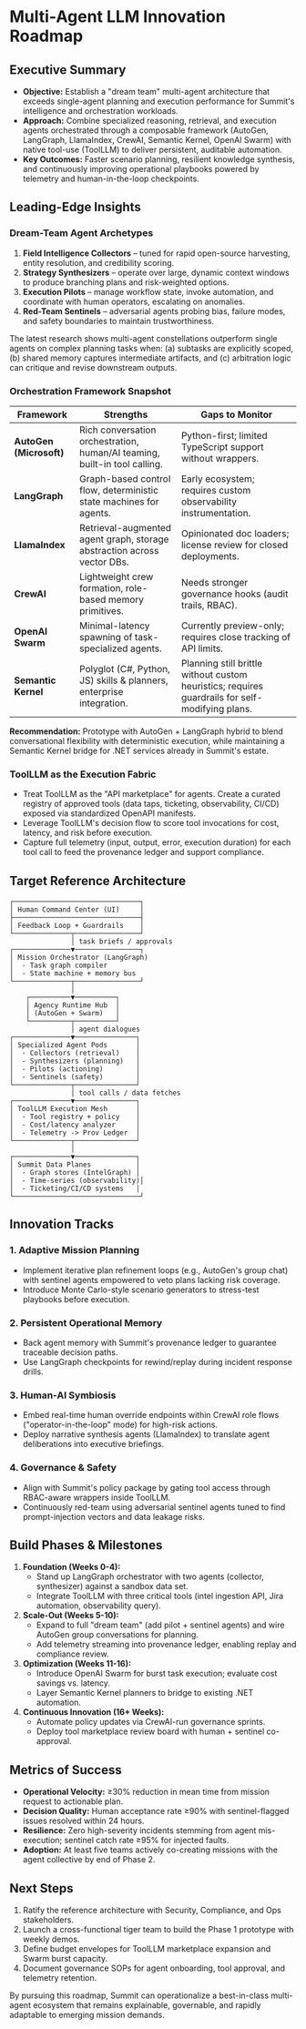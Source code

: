 # Multi-Agent LLM Innovation Roadmap

## Executive Summary

- **Objective:** Establish a "dream team" multi-agent architecture that exceeds single-agent planning and execution performance for Summit's intelligence and orchestration workloads.
- **Approach:** Combine specialized reasoning, retrieval, and execution agents orchestrated through a composable framework (AutoGen, LangGraph, LlamaIndex, CrewAI, Semantic Kernel, OpenAI Swarm) with native tool-use (ToolLLM) to deliver persistent, auditable automation.
- **Key Outcomes:** Faster scenario planning, resilient knowledge synthesis, and continuously improving operational playbooks powered by telemetry and human-in-the-loop checkpoints.

## Leading-Edge Insights

### Dream-Team Agent Archetypes

1. **Field Intelligence Collectors** – tuned for rapid open-source harvesting, entity resolution, and credibility scoring.
2. **Strategy Synthesizers** – operate over large, dynamic context windows to produce branching plans and risk-weighted options.
3. **Execution Pilots** – manage workflow state, invoke automation, and coordinate with human operators, escalating on anomalies.
4. **Red-Team Sentinels** – adversarial agents probing bias, failure modes, and safety boundaries to maintain trustworthiness.

The latest research shows multi-agent constellations outperform single agents on complex planning tasks when: (a) subtasks are explicitly scoped, (b) shared memory captures intermediate artifacts, and (c) arbitration logic can critique and revise downstream outputs.

### Orchestration Framework Snapshot

| Framework               | Strengths                                                                 | Gaps to Monitor                                                                                 |
| ----------------------- | ------------------------------------------------------------------------- | ----------------------------------------------------------------------------------------------- |
| **AutoGen (Microsoft)** | Rich conversation orchestration, human/AI teaming, built-in tool calling. | Python-first; limited TypeScript support without wrappers.                                      |
| **LangGraph**           | Graph-based control flow, deterministic state machines for agents.        | Early ecosystem; requires custom observability instrumentation.                                 |
| **LlamaIndex**          | Retrieval-augmented agent graph, storage abstraction across vector DBs.   | Opinionated doc loaders; license review for closed deployments.                                 |
| **CrewAI**              | Lightweight crew formation, role-based memory primitives.                 | Needs stronger governance hooks (audit trails, RBAC).                                           |
| **OpenAI Swarm**        | Minimal-latency spawning of task-specialized agents.                      | Currently preview-only; requires close tracking of API limits.                                  |
| **Semantic Kernel**     | Polyglot (C#, Python, JS) skills & planners, enterprise integration.      | Planning still brittle without custom heuristics; requires guardrails for self-modifying plans. |

**Recommendation:** Prototype with AutoGen + LangGraph hybrid to blend conversational flexibility with deterministic execution, while maintaining a Semantic Kernel bridge for .NET services already in Summit's estate.

### ToolLLM as the Execution Fabric

- Treat ToolLLM as the "API marketplace" for agents. Create a curated registry of approved tools (data taps, ticketing, observability, CI/CD) exposed via standardized OpenAPI manifests.
- Leverage ToolLLM's decision flow to score tool invocations for cost, latency, and risk before execution.
- Capture full telemetry (input, output, error, execution duration) for each tool call to feed the provenance ledger and support compliance.

## Target Reference Architecture

```
┌───────────────────────────────┐
│ Human Command Center (UI)     │
├───────────────────────────────┤
│ Feedback Loop + Guardrails    │
└──────────────┬────────────────┘
               │ task briefs / approvals
┌──────────────▼────────────────┐
│ Mission Orchestrator (LangGraph)
│  - Task graph compiler
│  - State machine + memory bus
└──────────────┬────────────────┘
               │
    ┌──────────▼──────────┐
    │ Agency Runtime Hub  │
    │ (AutoGen + Swarm)   │
    └──────────┬──────────┘
               │ agent dialogues
┌──────────────▼───────────────┐
│ Specialized Agent Pods       │
│  - Collectors (retrieval)    │
│  - Synthesizers (planning)   │
│  - Pilots (actioning)        │
│  - Sentinels (safety)        │
└──────────────┬───────────────┘
               │ tool calls / data fetches
┌──────────────▼───────────────┐
│ ToolLLM Execution Mesh       │
│  - Tool registry + policy    │
│  - Cost/latency analyzer     │
│  - Telemetry -> Prov Ledger  │
└──────────────┬───────────────┘
               │
┌──────────────▼───────────────┐
│ Summit Data Planes           │
│  - Graph stores (IntelGraph) │
│  - Time-series (observability)│
│  - Ticketing/CI/CD systems   │
└───────────────────────────────┘
```

## Innovation Tracks

### 1. Adaptive Mission Planning

- Implement iterative plan refinement loops (e.g., AutoGen's group chat) with sentinel agents empowered to veto plans lacking risk coverage.
- Introduce Monte Carlo-style scenario generators to stress-test playbooks before execution.

### 2. Persistent Operational Memory

- Back agent memory with Summit's provenance ledger to guarantee traceable decision paths.
- Use LangGraph checkpoints for rewind/replay during incident response drills.

### 3. Human-AI Symbiosis

- Embed real-time human override endpoints within CrewAI role flows ("operator-in-the-loop" mode) for high-risk actions.
- Deploy narrative synthesis agents (LlamaIndex) to translate agent deliberations into executive briefings.

### 4. Governance & Safety

- Align with Summit's policy package by gating tool access through RBAC-aware wrappers inside ToolLLM.
- Continuously red-team using adversarial sentinel agents tuned to find prompt-injection vectors and data leakage risks.

## Build Phases & Milestones

1. **Foundation (Weeks 0-4):**
   - Stand up LangGraph orchestrator with two agents (collector, synthesizer) against a sandbox data set.
   - Integrate ToolLLM with three critical tools (intel ingestion API, Jira automation, observability query).
2. **Scale-Out (Weeks 5-10):**
   - Expand to full "dream team" (add pilot + sentinel agents) and wire AutoGen group conversations for planning.
   - Add telemetry streaming into provenance ledger, enabling replay and compliance review.
3. **Optimization (Weeks 11-16):**
   - Introduce OpenAI Swarm for burst task execution; evaluate cost savings vs. latency.
   - Layer Semantic Kernel planners to bridge to existing .NET automation.
4. **Continuous Innovation (16+ Weeks):**
   - Automate policy updates via CrewAI-run governance sprints.
   - Deploy tool marketplace review board with human + sentinel co-approval.

## Metrics of Success

- **Operational Velocity:** ≥30% reduction in mean time from mission request to actionable plan.
- **Decision Quality:** Human acceptance rate ≥90% with sentinel-flagged issues resolved within 24 hours.
- **Resilience:** Zero high-severity incidents stemming from agent mis-execution; sentinel catch rate ≥95% for injected faults.
- **Adoption:** At least five teams actively co-creating missions with the agent collective by end of Phase 2.

## Next Steps

1. Ratify the reference architecture with Security, Compliance, and Ops stakeholders.
2. Launch a cross-functional tiger team to build the Phase 1 prototype with weekly demos.
3. Define budget envelopes for ToolLLM marketplace expansion and Swarm burst capacity.
4. Document governance SOPs for agent onboarding, tool approval, and telemetry retention.

By pursuing this roadmap, Summit can operationalize a best-in-class multi-agent ecosystem that remains explainable, governable, and rapidly adaptable to emerging mission demands.

